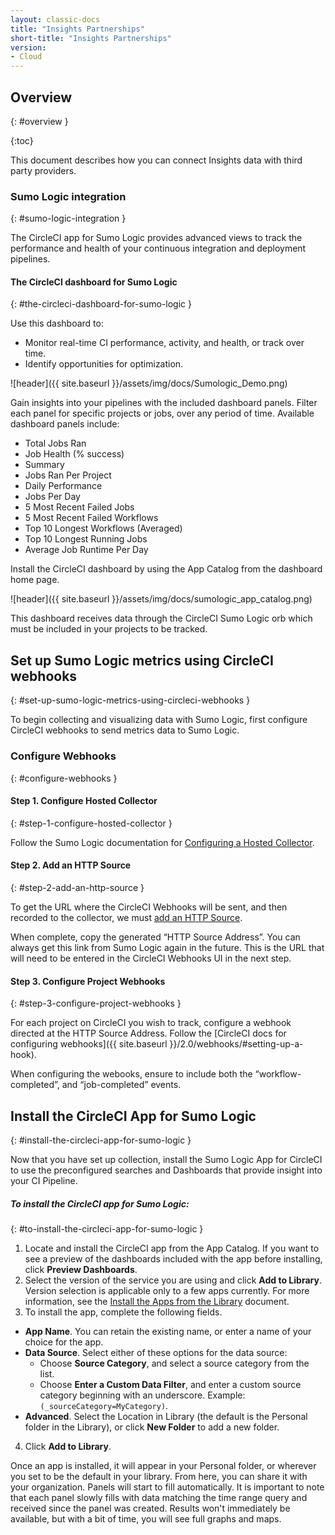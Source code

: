 ```yaml
---
layout: classic-docs
title: "Insights Partnerships"
short-title: "Insights Partnerships"
version:
- Cloud
---
```


## Overview
{: #overview }

{:toc}

This document describes how you can connect Insights data with third party
providers.

### Sumo Logic integration
{: #sumo-logic-integration }

The CircleCI app for Sumo Logic provides advanced views to track the performance and health of your continuous integration and deployment pipelines.


#### The CircleCI dashboard for Sumo Logic
{: #the-circleci-dashboard-for-sumo-logic }

Use this dashboard to:
  - Monitor real-time CI performance, activity, and health, or track over time.
  - Identify opportunities for optimization.

![header]({{ site.baseurl }}/assets/img/docs/Sumologic_Demo.png)

Gain insights into your pipelines with the included dashboard panels. Filter each panel for specific projects or jobs, over any period of time. Available dashboard panels include:

  - Total Jobs Ran
  - Job Health (% success)
  - Summary
  - Jobs Ran Per Project
  - Daily Performance
  - Jobs Per Day
  - 5 Most Recent Failed Jobs
  - 5 Most Recent Failed Workflows
  - Top 10 Longest Workflows (Averaged)
  - Top 10 Longest Running Jobs
  - Average Job Runtime Per Day

Install the CircleCI dashboard by using the App Catalog from the dashboard home page.

![header]({{ site.baseurl }}/assets/img/docs/sumologic_app_catalog.png)

This dashboard receives data through the CircleCI Sumo Logic orb which must be included in your projects to be tracked.

## Set up Sumo Logic metrics using CircleCI webhooks
{: #set-up-sumo-logic-metrics-using-circleci-webhooks }

To begin collecting and visualizing data with Sumo Logic, first configure CircleCI webhooks to send metrics data to Sumo Logic.
### Configure Webhooks
{: #configure-webhooks }
#### **Step 1. Configure Hosted Collector**
{: #step-1-configure-hosted-collector }

Follow the Sumo Logic documentation for [Configuring a Hosted Collector](https://help.sumologic.com/03Send-Data/Hosted-Collectors/Configure-a-Hosted-Collector).

#### **Step 2. Add an HTTP Source**
{: #step-2-add-an-http-source }

To get the URL where the CircleCI Webhooks will be sent, and then recorded to the collector, we must [add an HTTP Source](https://help.sumologic.com/03Send-Data/Sources/02Sources-for-Hosted-Collectors/HTTP-Source).

When complete, copy the generated “HTTP Source Address”. You can always get this link from Sumo Logic again in the future. This is the URL that will need to be entered in the CircleCI Webhooks UI in the next step.

#### **Step 3. Configure Project Webhooks**
{: #step-3-configure-project-webhooks }

For each project on CircleCI you wish to track, configure a webhook directed at the HTTP Source Address.
Follow the [CircleCI docs for configuring webhooks]({{ site.baseurl }}/2.0/webhooks/#setting-up-a-hook).

When configuring the webooks, ensure to include both the “workflow-completed”, and “job-completed” events.

## Install the CircleCI App for Sumo Logic
{: #install-the-circleci-app-for-sumo-logic }

Now that you have set up collection, install the Sumo Logic App for CircleCI to use the preconfigured searches and Dashboards that provide insight into your CI Pipeline.

##### To install the CircleCI app for Sumo Logic:
{: #to-install-the-circleci-app-for-sumo-logic }

1. Locate and install the CircleCI app from the App Catalog. If you want to see a preview of the dashboards included with the app before installing, click **Preview Dashboards**.
2. Select the version of the service you are using and click **Add to Library**. Version selection is applicable only to a few apps currently. For more information, see the [Install the Apps from the Library](https://help.sumologic.com/05Search/Library/Apps-in-Sumo-Logic/Install-Apps-from-the-Library) document.
3. To install the app, complete the following fields.
  - **App Name**. You can retain the existing name, or enter a name of your choice for the app.
  - **Data Source**. Select either of these options for the data source:
    - Choose **Source Category**, and select a source category from the list.
    - Choose **Enter a Custom Data Filter**, and enter a custom source category beginning with an underscore. Example: `(_sourceCategory=MyCategory)`.
  - **Advanced**. Select the Location in Library (the default is the Personal folder in the Library), or click **New Folder** to add a new folder.
4. Click **Add to Library**.

Once an app is installed, it will appear in your Personal folder, or wherever you set to be the default in your library. From here, you can share it with your organization.
Panels will start to fill automatically. It is important to note that each panel slowly fills with data matching the time range query and received since the panel was created. Results won't immediately be available, but with a bit of time, you will see full graphs and maps.
